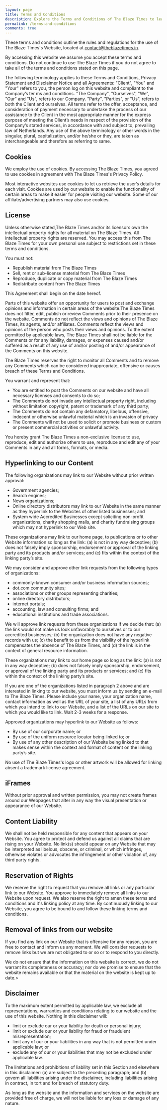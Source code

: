 ```yaml
---
layout: page
title: Terms and Conditions
description: Explore the Terms and Conditions of The Blaze Times to learn about your rights and responsibilities when using our website and accessing our content.
permalink: /terms-and-conditions
comments: true
---
```


These terms and conditions outline the rules and regulations for the use of The Blaze Times's Website, located at contact@theblazetimes.in.

By accessing this website we assume you accept these terms and conditions. Do not continue to use The Blaze Times if you do not agree to take all of the terms and conditions stated on this page.

The following terminology applies to these Terms and Conditions, Privacy Statement and Disclaimer Notice and all Agreements: "Client", "You" and "Your" refers to you, the person log on this website and compliant to the Company’s ter ms and conditions. "The Company", "Ourselves", "We", "Our" and "Us", refers to our Company. "Party", "Parties", or "Us", refers to both the Client and ourselves. All terms refer to the offer, acceptance, and consideration of payment necessary to undertake the process of our assistance to the Client in the most appropriate manner for the express purpose of meeting the Client’s needs in respect of the provision of the Company’s stated services, in accordance with and subject to, prevailing law of Netherlands. Any use of the above terminology or other words in the singular, plural, capitalization, and/or he/she or they, are taken as interchangeable and therefore as referring to same.

## **Cookies**

We employ the use of cookies. By accessing The Blaze Times, you agreed to use cookies in agreement with The Blaze Times's Privacy Policy.

Most interactive websites use cookies to let us retrieve the user’s details for each visit. Cookies are used by our website to enable the functionality of certain areas to make it easier for people visiting our website. Some of our affiliate/advertising partners may also use cookies.

  

## **License**

Unless otherwise stated,The Blaze Times and/or its licensors own the intellectual property rights for all material on The Blaze Times. All intellectual property rights are reserved. You may access this from The Blaze Times for your own personal use subject to restrictions set in these terms and conditions.

You must not:

*   Republish material from The Blaze Times
*   Sell, rent or sub-license material from The Blaze Times
*   Reproduce, duplicate or copy material from The Blaze Times
*   Redistribute content from The Blaze Times

This Agreement shall begin on the date hereof.  

Parts of this website offer an opportunity for users to post and exchange opinions and information in certain areas of the website.The Blaze Times does not filter, edit, publish or review Comments prior to their presence on the website. Comments do not reflect the views and opinions of The Blaze Times, its agents, and/or affiliates. Comments reflect the views and opinions of the person who posts their views and opinions. To the extent permitted by applicable laws, The Blaze Times shall not be liable for the Comments or for any liability, damages, or expenses caused and/or suffered as a result of any use of and/or posting of and/or appearance of the Comments on this website.

The Blaze Times reserves the right to monitor all Comments and to remove any Comments which can be considered inappropriate, offensive or causes breach of these Terms and Conditions.

You warrant and represent that:

*   You are entitled to post the Comments on our website and have all necessary licenses and consents to do so;
*   The Comments do not invade any intellectual property right, including without limitation copyright, patent or trademark of any third party;
*   The Comments do not contain any defamatory, libelous, offensive, indecent or otherwise unlawful material which is an invasion of privacy
*   The Comments will not be used to solicit or promote business or custom or present commercial activities or unlawful activity.

You hereby grant The Blaze Times a non-exclusive license to use, reproduce, edit and authorize others to use, reproduce and edit any of your Comments in any and all forms, formats, or media.

## **Hyperlinking to our Content**

The following organizations may link to our Website without prior written approval:

*   Government agencies;
*   Search engines;
*   News organizations;
*   Online directory distributors may link to our Website in the same manner as they hyperlink to the Websites of other listed businesses; and
*   System wide Accredited Businesses except soliciting non-profit organizations, charity shopping malls, and charity fundraising groups which may not hyperlink to our Web site.

These organizations may link to our home page, to publications or to other Website information so long as the link: (a) is not in any way deceptive; (b) does not falsely imply sponsorship, endorsement or approval of the linking party and its products and/or services; and (c) fits within the context of the linking party’s site.

We may consider and approve other link requests from the following types of organizations:

*   commonly-known consumer and/or business information sources;
*   dot.com community sites;
*   associations or other groups representing charities;
*   online directory distributors;
*   internet portals;
*   accounting, law and consulting firms; and
*   educational institutions and trade associations.

We will approve link requests from these organizations if we decide that: (a) the link would not make us look unfavorably to ourselves or to our accredited businesses; (b) the organization does not have any negative records with us; (c) the benefit to us from the visibility of the hyperlink compensates the absence of The Blaze Times, and (d) the link is in the context of general resource information.

These organizations may link to our home page so long as the link: (a) is not in any way deceptive; (b) does not falsely imply sponsorship, endorsement, or approval of the linking party and its products or services; and (c) fits within the context of the linking party’s site.

If you are one of the organizations listed in paragraph 2 above and are interested in linking to our website, you must inform us by sending an e-mail to The Blaze Times. Please include your name, your organization name, contact information as well as the URL of your site, a list of any URLs from which you intend to link to our Website, and a list of the URLs on our site to which you would like to link. Wait 2-3 weeks for a response.

Approved organizations may hyperlink to our Website as follows:

*   By use of our corporate name; or
*   By use of the uniform resource locator being linked to; or
*   By use of any other description of our Website being linked to that makes sense within the context and format of content on the linking party’s site.

No use of The Blaze Times's logo or other artwork will be allowed for linking absent a trademark license agreement.

## **iFrames**

Without prior approval and written permission, you may not create frames around our Webpages that alter in any way the visual presentation or appearance of our Website.

## **Content Liability**

We shall not be held responsible for any content that appears on your Website. You agree to protect and defend us against all claims that are rising on your Website. No link(s) should appear on any Website that may be interpreted as libelous, obscene, or criminal, or which infringes, otherwise violates or advocates the infringement or other violation of, any third party rights.

## **Reservation of Rights**

We reserve the right to request that you remove all links or any particular link to our Website. You approve to immediately remove all links to our Website upon request. We also reserve the right to amen these terms and conditions and it's linking policy at any time. By continuously linking to our Website, you agree to be bound to and follow these linking terms and conditions.

## **Removal of links from our website**

If you find any link on our Website that is offensive for any reason, you are free to contact and inform us any moment. We will consider requests to remove links but we are not obligated to or so or to respond to you directly.  
  
We do not ensure that the information on this website is correct, we do not warrant its completeness or accuracy; nor do we promise to ensure that the website remains available or that the material on the website is kept up to date.>

## **Disclaimer**

To the maximum extent permitted by applicable law, we exclude all representations, warranties and conditions relating to our website and the use of this website. Nothing in this disclaimer will:

*   limit or exclude our or your liability for death or personal injury;
*   limit or exclude our or your liability for fraud or fraudulent misrepresentation;
*   limit any of our or your liabilities in any way that is not permitted under applicable law; or
*   exclude any of our or your liabilities that may not be excluded under applicable law.

The limitations and prohibitions of liability set in this Section and elsewhere in this disclaimer: (a) are subject to the preceding paragraph; and (b) govern all liabilities arising under the disclaimer, including liabilities arising in contract, in tort and for breach of statutory duty.

As long as the website and the information and services on the website are provided free of charge, we will not be liable for any loss or damage of any nature.
